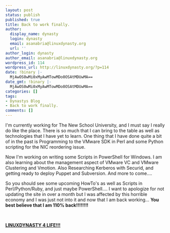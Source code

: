 ```yaml
---
layout: post
status: publish
published: true
title: Back to work finally.
author:
  display_name: dynasty
  login: dynasty
  email: asanabria@linuxdynasty.org
  url: ''
author_login: dynasty
author_email: asanabria@linuxdynasty.org
wordpress_id: 114
wordpress_url: http://linuxdynasty.org/?p=114
date: !binary |-
  MjAwOS0wMi0xMyAwMTowMDo0OSAtMDUwMA==
date_gmt: !binary |-
  MjAwOS0wMi0xMyAwMTowMDo0OSAtMDUwMA==
categories: []
tags:
- Dynastys Blog
- Back to work finally.
comments: []
---
```

<p>I'm currently working for The New School University, and I must say I really do like the place. There is so much that I can bring to the table as well as technologies that I have yet to learn. One thing that I have done quite a bit of in the past is Programming to the VMware SDK in Perl and some Python scripting for the NIC reordering issue.</p>
<p>Now I'm working on writing some Scripts in PowerShell for Windows. I am also learning about the management aspect of VMware VC and VMware Clustering and Vmotion. Also Researching Kerberos with Securid, and getting ready to deploy Puppet and Subversion. And more to come....</p>
<p>So you should see some upcoming HowTo's as well as Scripts in Perl/Python/Ruby, and just maybe PowerShell.... I want to apologize for not updating the site in over a month but I was affected by this horrible economy and I was just not into it and now that I am back working... <strong>You best believe that I am 110% back!!!!!!!! </strong></p>
<p>&nbsp;</p>
<p><u><strong>LINUXDYNASTY 4 LIFE!!!</strong></u></p>
<p>&nbsp;&nbsp;</p>
